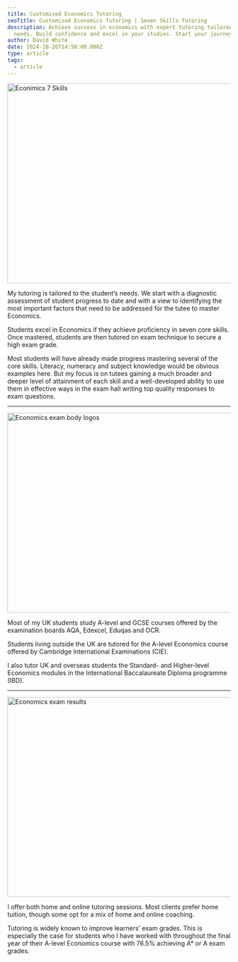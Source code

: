 ```yaml
---
title: Customised Economics Tutoring
seoTitle: Customised Economics Tutoring | Seven Skills Tutoring
description: Achieve success in economics with expert tutoring tailored to your
  needs. Build confidence and excel in your studies. Start your journey today!
author: David White
date: 2024-10-26T14:58:00.000Z
type: article
tags:
  - article
---
```

<img src="/_includes/static/img/economics-7-skills.avif" alt="Econimics 7 Skills" title="Econimics 7 Skills" class="Right" width="600px" height="450px" loading="lazy"/>

My tutoring is tailored to the student’s needs. We start with a diagnostic assessment of student progress to date and with a view to identifying the most important factors that need to be addressed for the tutee to master Economics.

Students excel in Economics if they achieve proficiency in seven core skills. Once mastered, students are then tutored on exam technique to secure a high exam grade.

Most students will have already made progress mastering several of the core skills. Literacy, numeracy and subject knowledge would be obvious examples here. But my focus is on tutees gaining a much broader and deeper level of attainment of each skill and a well-developed ability to use them in effective ways in the exam hall writing top quality responses to exam questions.

- - -

<img src="/_includes/static/img/economics-logos.avif" alt="Economics exam body logos" title="Economics exam body logos" class="Left" width="600px" height="450px" loading="lazy"/>

Most of my UK students study A-level and GCSE courses offered by the examination boards AQA, Edexcel, Eduqas and OCR.

Students living outside the UK are tutored for the A-level Economics course offered by Cambridge International Examinations (CIE).

I also tutor UK and overseas students the Standard- and Higher-level Economics modules in the International Baccalaureate Diploma programme (IBD).

- - -

<img src="/_includes/static/img/a-level-economics-exam-results.avif" alt="Economics exam results" title="Economics exam results" class="Right" width="600px" height="450px" loading="lazy"/>

I offer both home and online tutoring sessions. Most clients prefer home tuition, though some opt for a mix of home and online coaching.

Tutoring is widely known to improve learners’ exam grades. This is especially the case for students who I have worked with throughout the final year of their A-level Economics course with 76.5% achieving A* or A exam grades.
